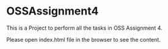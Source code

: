 # OSSAssignment4

This is a Project to perform all the tasks in OSS Assignment 4.

Please open index.html file in the browser to see the content.
